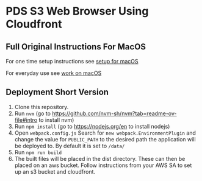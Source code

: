 # PDS S3 Web Browser Using Cloudfront

## Full Original Instructions For MacOS

For one time setup instructions see [setup for macOS](./docs/setup-mac.md)

For everyday use see [work on macOS](./docs/work-mac.md)

## Deployment Short Version

1. Clone this repository.
2. Run `nvm` (go to https://github.com/nvm-sh/nvm?tab=readme-ov-file#intro to install nvm)
3. Run `npm install` (go to https://nodejs.org/en to install nodejs)
4. Open `webpack.config.js` Search for `new webpack.EnvironmentPlugin` and change the value for `PUBLIC_PATH` to the desired path the application will be deployed to. By default it is set to `/data/` 
5. Run `npm run build`
6. The built files will be placed in the dist directory. These can then be placed on an aws bucket. Follow instructions from your AWS SA to set up an s3 bucket and cloudfront.

